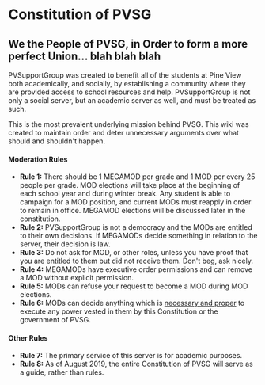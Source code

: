 # Constitution of PVSG

## We the People of PVSG, in Order to form a more perfect Union... blah blah blah

PVSupportGroup was created to benefit all of the students at Pine View both academically, and socially, by establishing a community where they are provided access to school resources and help. PVSupportGroup is not only a social server, but an academic server as well, and must be treated as such.

This is the most prevalent underlying mission behind PVSG. This wiki was created to maintain order and deter unnecessary arguments over what should and shouldn't happen.

#### Moderation Rules

* **Rule 1:** There should be 1 MEGAMOD per grade and 1 MOD per every 25 people per grade. MOD elections will take place at the beginning of each school year and during winter break. Any student is able to campaign for a MOD position, and current MODs must reapply in order to remain in office. MEGAMOD elections will be discussed later in the constitution.
* **Rule 2:** PVSupportGroup is not a democracy and the MODs are entitled to their own decisions. If MEGAMODs decide something in relation to the server, their decision is law.
* **Rule 3:** Do not ask for MOD, or other roles, unless you have proof that you are entitled to them but did not receive them. Don't beg, ask nicely.
* **Rule 4:** MEGAMODs have executive order permissions and can remove a MOD without explicit permission.
* **Rule 5:** MODs can refuse your request to become a MOD during MOD elections.
* **Rule 6:** MODs can decide anything which is [necessary and proper](https://www.law.cornell.edu/constitution/articlei#section8) to execute any power vested in them by this Constitution or the government of PVSG.

#### Other Rules

* **Rule 7:** The primary service of this server is for academic purposes.
* **Rule 8:** As of August 2019, the entire Constitution of PVSG will serve as a guide, rather than rules.
